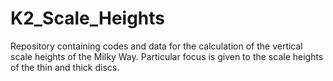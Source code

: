 # K2_Scale_Heights
Repository containing codes and data for the calculation of the vertical scale heights of the Milky Way. Particular focus is given to the scale heights of the thin and thick discs.
